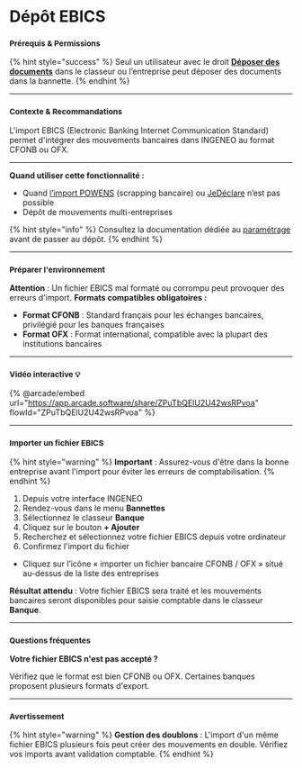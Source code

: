 # Dépôt EBICS

### <sup>**Prérequis & Permissions**</sup>

{% hint style="success" %}
Seul un utilisateur avec le droit [**Déposer des documents**](../../administration/detail-des-droits.md) dans le classeur ou l’entreprise peut déposer des documents dans la bannette.
{% endhint %}

***

### <sup>**Contexte & Recommandations**</sup>

L'import EBICS (Electronic Banking Internet Communication Standard) permet d'intégrer des mouvements bancaires dans INGENEO au format CFONB ou OFX.

***

**Quand utiliser cette fonctionnalité :**

* Quand [l’import POWENS](broken-reference/) (scrapping bancaire) ou [JeDéclare](../connecteurs-tiers/parametrage-jedeclare.md) n’est pas possible
* Dépôt de mouvements multi-entreprises

{% hint style="info" %}
Consultez la documentation dédiée au [paramétrage](parametrage-ebics.md) avant de passer au dépôt.
{% endhint %}

***

### <sup>**Préparer l'environnement**</sup>

**Attention** : Un fichier EBICS mal formaté ou corrompu peut provoquer des erreurs d'import. **Formats compatibles obligatoires :**

* **Format CFONB** : Standard français pour les échanges bancaires, privilégié pour les banques françaises
* **Format OFX** : Format international, compatible avec la plupart des institutions bancaires

***

### <sup>Vidéo interactive 💡</sup>

{% @arcade/embed url="https://app.arcade.software/share/ZPuTbQElU2U42wsRPvoa" flowId="ZPuTbQElU2U42wsRPvoa" %}

***

### <sup>**Importer un fichier EBICS**</sup>

{% hint style="warning" %}
**Important** : Assurez-vous d'être dans la bonne entreprise avant l'import pour éviter les erreurs de comptabilisation.
{% endhint %}

1. Depuis votre interface INGENEO
2. Rendez-vous dans le menu **Bannettes**
3. Sélectionnez le classeur **Banque**
4. Cliquez sur le bouton **+ Ajouter**
5. Recherchez et sélectionnez votre fichier EBICS depuis votre ordinateur
6. Confirmez l'import du fichier

* Cliquez sur l’icône « importer un fichier bancaire CFONB / OFX » situé au-dessus de la liste des entreprises

**Résultat attendu** : Votre fichier EBICS sera traité et les mouvements bancaires seront disponibles pour saisie comptable dans le classeur **Banque**.

***

### <sup>**Questions fréquentes**</sup>

**Votre fichier EBICS n'est pas accepté ?**

Vérifiez que le format est bien CFONB ou OFX. Certaines banques proposent plusieurs formats d'export.

***

### <sup>**Avertissement**</sup>

{% hint style="warning" %}
**Gestion des doublons** : L'import d'un même fichier EBICS plusieurs fois peut créer des mouvements en double. Vérifiez vos imports avant validation comptable.
{% endhint %}
